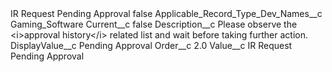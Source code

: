 <?xml version="1.0" encoding="UTF-8"?>
<CustomMetadata xmlns="http://soap.sforce.com/2006/04/metadata" xmlns:xsi="http://www.w3.org/2001/XMLSchema-instance" xmlns:xsd="http://www.w3.org/2001/XMLSchema">
    <label>IR Request Pending Approval</label>
    <protected>false</protected>
    <values>
        <field>Applicable_Record_Type_Dev_Names__c</field>
        <value xsi:type="xsd:string">Gaming_Software</value>
    </values>
    <values>
        <field>Current__c</field>
        <value xsi:type="xsd:boolean">false</value>
    </values>
    <values>
        <field>Description__c</field>
        <value xsi:type="xsd:string">Please observe the &lt;i&gt;approval history&lt;/i&gt; related list and wait before taking further action.</value>
    </values>
    <values>
        <field>DisplayValue__c</field>
        <value xsi:type="xsd:string">Pending Approval</value>
    </values>
    <values>
        <field>Order__c</field>
        <value xsi:type="xsd:double">2.0</value>
    </values>
    <values>
        <field>Value__c</field>
        <value xsi:type="xsd:string">IR Request Pending Approval</value>
    </values>
</CustomMetadata>

